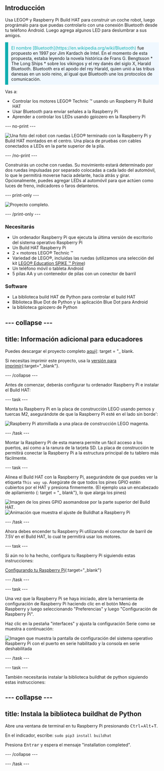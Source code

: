 ## Introducción

Usa LEGO® y Raspberry Pi Build HAT para construir un coche robot, luego prográmalo para que puedas controlarlo con una conexión Bluetooth desde tu teléfono Android. Luego agrega algunos LED para deslumbrar a sus amigos.

<p style="border-left: solid; border-width:10px; border-color: #0faeb0; background-color: aliceblue; padding: 10px;">
<span style="color: #0faeb0">El nombre [Bluetooth](https://en.wikipedia.org/wiki/Bluetooth)</span> fue propuesto en 1997 por Jim Kardach de Intel. En el momento de esta propuesta, estaba leyendo la novela histórica de Frans G. Bengtsson * The Long Ships * sobre los vikingos y el rey danés del siglo X, Harald Bluetooth. Bluetooth era el apodo del rey Harald, quien unió a las tribus danesas en un solo reino, al igual que Bluetooth une los protocolos de comunicación.
</p>

Vas a:
+ Controlar los motores LEGO® Technic ™ usando un Raspberry Pi Build HAT
+ Usar Bluetooth para enviar señales a la Raspberry Pi
+ Aprender a controlar los LEDs usando gpiozero en la Raspberry Pi

--- no-print ---

![Una foto del robot con ruedas LEGO® terminado con la Raspberry Pi y Build HAT montados en el centro. Una placa de pruebas con cables conectados a LEDs en la parte superior de la pila.](images/lego-bot.gif)

--- /no-print ---

Construirás un coche con ruedas. Su movimiento estará determinado por dos ruedas impulsadas por separado colocadas a cada lado del automóvil, lo que le permitirá moverse hacia adelante, hacia atrás y girar. Opcionalmente, puedes agregar LEDs al automóvil para que actúen como luces de freno, indicadores o faros delanteros.

--- print-only ---

![Proyecto completo.](images/buggy.JPG)

--- /print-only ---

### Necesitarás

+ Un ordenador Raspberry Pi que ejecuta la última versión de escritorio del sistema operativo Raspberry Pi
+ Un Build HAT Raspberry Pi
+ 2 × motores LEGO® Technic ™
+ Variedad de LEGO®, incluidas las ruedas (utilizamos una selección del kit [LEGO® Education SPIKE ™ Prime](https://education.lego.com/en-gb/product/spike-prime))
+ Un teléfono móvil o tableta Android
+ 5 pilas AA y un contenedor de pilas con un conector de barril

### Software

+ La biblioteca build HAT de Python para controlar el build HAT
+ Biblioteca Blue Dot de Python y la aplicación Blue Dot para Android
+ la biblioteca gpiozero de Python


--- collapse ---
---
title: Información adicional para educadores
---

Puedes descargar el proyecto completo [aquí](https://rpf.io/p/en/bt-robot-car-go){: target = "_ blank.

Si necesitas imprimir este proyecto, usa la [versión para imprimir](https://projects.raspberrypi.org/en/projects/bt-robot-car/print){:target="_blank"}.

--- /collapse ---

Antes de comenzar, deberás configurar tu ordenador Raspberry Pi e instalar el Build HAT:

--- task ---

Monta tu Raspberry Pi en la placa de construcción LEGO usando pernos y tuercas M2, asegurándote de que la Raspberry Pi esté en el lado sin borde':

 ![Raspberry Pi atornillada a una placa de construcción LEGO magenta.](images/build_11.jpg)

--- /task ---

Montar la Raspberry Pi de esta manera permite un fácil acceso a los puertos, así como a la ranura de la tarjeta SD. La placa de construcción te permitirá conectar la Raspberry Pi a la estructura principal de tu tablero más fácilmente.

--- task ---

Alinea el Build HAT con la Raspberry Pi, asegurándote de que puedes ver la etiqueta `This way up`. Asegúrate de que todos los pines GPIO estén cubiertos por el HAT y presiona firmemente. (El ejemplo usa un encabezado de apilamiento [](https://www.adafruit.com/product/2223){: target = "_ blank"}, lo que alarga los pines)

![Imagen de los pines GPIO asomandose por la parte superior del Build HAT.](images/build_15.jpg) ![Animación que muestra el ajuste de Buildhat a Raspberry Pi](images/haton.gif)

--- /task ---

Ahora debes encender tu Raspberry Pi utilizando el conector de barril de 7.5V en el Build HAT, lo cual te permitirá usar los motores.

--- task ---

Si aún no lo ha hecho, configura tu Raspberry Pi siguiendo estas instrucciones:

[Configurando tu Raspberry Pi](https://projects.raspberrypi.org/en/projects/raspberry-pi-setting-up){:target="_blank"}

--- /task ---

--- task ---

Una vez que la Raspberry Pi se haya iniciado, abre la herramienta de configuración de Raspberry Pi haciendo clic en el botón Menú de Raspberry y luego seleccionando "Preferencias" y luego "Configuración de Raspberry Pi".

Haz clic en la pestaña "interfaces" y ajusta la configuración Serie como se muestra a continuación:

![Imagen que muestra la pantalla de configuración del sistema operativo Raspberry Pi con el puerto en serie habilitado y la consola en serie deshabilitada](images/configshot.jpg)

--- /task ---

--- task ---

También necesitarás instalar la biblioteca buildhat de python siguiendo estas instrucciones:

--- collapse ---
---
title: Instala la biblioteca buildhat de Python
---

Abre una ventana de terminal en tu Raspberry Pi presionando <kbd>Ctrl</kbd>+<kbd>Alt</kbd>+<kbd>T</kbd>.

En el indicador, escribe: `sudo pip3 install buildhat`

Presiona <kbd>Entrar</kbd> y espera el mensaje "installation completed".

--- /collapse ---

--- /task ---